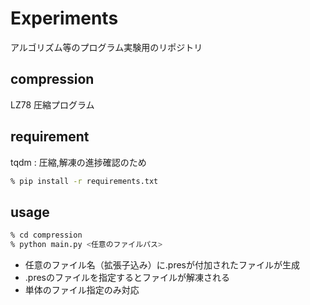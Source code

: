 # Experiments
アルゴリズム等のプログラム実験用のリポジトリ

## compression
LZ78 圧縮プログラム

## requirement
tqdm : 圧縮,解凍の進捗確認のため
```bash
% pip install -r requirements.txt
```

## usage
```bash
% cd compression
% python main.py <任意のファイルパス>
```

* 任意のファイル名（拡張子込み）に.presが付加されたファイルが生成
* .presのファイルを指定するとファイルが解凍される
* 単体のファイル指定のみ対応
